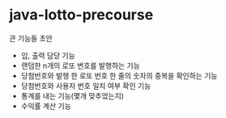 # java-lotto-precourse
큰 기능들 초안

- 입, 출력 담당 기능
- 랜덤한 n개의 로또 번호를 발행하는 기능
- 당첨번호와 발행 한 로또 번호 한 줄의 숫자의 중복을 확인하는 기능
- 당첨번호와 사용자 번호 일치 여부 확인 기능
- 통계를 내는 기능(몇개 맞추었는지)
- 수익률 계산 기능
